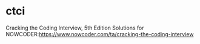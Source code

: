 # ctci
Cracking the Coding Interview, 5th Edition
Solutions for  NOWCODER:https://www.nowcoder.com/ta/cracking-the-coding-interview
